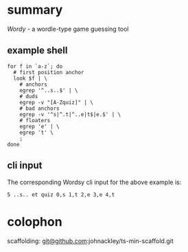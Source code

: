 # summary

*Wordy* - a wordle-type game guessing tool

## example shell

```shell
for f in `a-z`; do
  # first position anchor
  look $f | \
    # anchors
    egrep '^..s..$' | \
    # duds
    egrep -v "[A-Zquiz]" | \
    # bad anchors
    egrep -v '^s|^.t|^..e|t$|e.$' | \
    # floaters
    egrep 'e' | \
    egrep 't' \
    ;
done
```

## cli input

The corresponding Wordsy cli input for the above example is:

`5 ..s.. et quiz 0,s 1,t 2,e 3,e 4,t`

# colophon

scaffolding: git@github.com:johnackley/ts-min-scaffold.git
